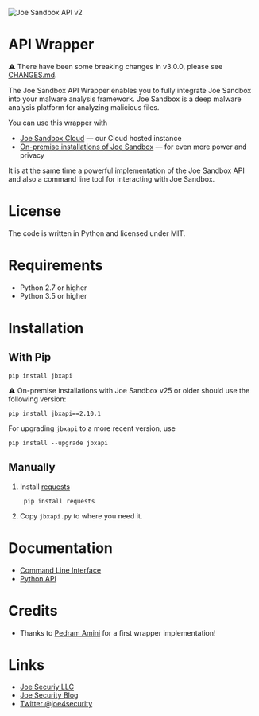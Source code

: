 ![Joe Sandbox API v2](img/logo.png)

# API Wrapper

:warning: There have been some breaking changes in v3.0.0, please see [CHANGES.md](CHANGES.md).

The Joe Sandbox API Wrapper enables you to fully integrate Joe Sandbox into your malware analysis framework. Joe Sandbox is a deep malware analysis platform for analyzing malicious files.

You can use this wrapper with

 * [Joe Sandbox Cloud](https://www.joesecurity.org/joe-sandbox-cloud) — our Cloud hosted instance
 * [On-premise installations of Joe Sandbox](https://www.joesecurity.org/joe-security-products#on-premise) — for even more power and privacy

It is at the same time a powerful implementation of the Joe Sandbox API and also a command line tool for interacting with Joe Sandbox.

# License

The code is written in Python and licensed under MIT.

# Requirements

* Python 2.7 or higher
* Python 3.5 or higher

# Installation

## With Pip

    pip install jbxapi

:warning: On-premise installations with Joe Sandbox v25 or older should use the following version:

    pip install jbxapi==2.10.1

For upgrading `jbxapi` to a more recent version, use

    pip install --upgrade jbxapi

## Manually

1. Install [requests](https://docs.python-requests.org/en/latest/)

        pip install requests

2. Copy `jbxapi.py` to where you need it.

# Documentation

* [Command Line Interface](docs/cli.md)
* [Python API](docs/api.md)

# Credits

* Thanks to [Pedram Amini](https://github.com/pedramamini) for a first wrapper implementation!

# Links

* [Joe Securiy LLC](https://www.joesecurity.org)
* [Joe Security Blog](https://blog.joesecurity.org)
* [Twitter @joe4security](https://twitter.com/joe4security)

